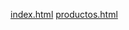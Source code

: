 [index.html](https://github.com/user-attachments/files/22585562/index.html)
[productos.html](https://github.com/user-attachments/files/22585567/productos.html)
